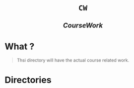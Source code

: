 <h1 align="center"><code> CW </code></h1>
<h2 align="center"><i>CourseWork</i></h2>

# What ? 

> Thsi directory will have the actual course related work. 

# Directories

